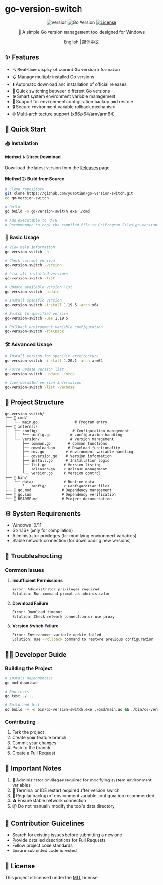 # go-version-switch

<div align="center">

![Version](https://img.shields.io/badge/version-1.0.0-blue)
![Go Version](https://img.shields.io/badge/go-%3E%3D%201.16-blue)
[![License](https://img.shields.io/badge/license-MIT-green)](./LICENSE)

🔄 A simple  Go version management tool designed for Windows

English | [简体中文](./README.md)

</div>

## ✨ Features

- 🔍 Real-time display of current Go version information
- 📋 Manage multiple installed Go versions
- ⬇️ Automatic download and installation of official releases
- 🔄 Quick switching between different Go versions
- ⚙️ Smart system environment variable management
- 💾 Support for environment configuration backup and restore
- 🔒 Secure environment variable rollback mechanism
- 🌐 Multi-architecture support (x86/x64/arm/arm64)

## 🚀 Quick Start

### 📥 Installation

#### Method 1: Direct Download

Download the latest version from the [Releases](https://github.com/yuaotian/go-version-switch/releases) page.

#### Method 2: Build from Source

```bash
# Clone repository
git clone https://github.com/yuaotian/go-version-switch.git
cd go-version-switch

# Build
go build -o go-version-switch.exe ./cmd

# Add executable to PATH
# Recommended to copy the compiled file to C:\Program Files\go-version-switch\
```

### 🎯 Basic Usage

```bash
# View help information
go-version-switch -h

# Check current version
go-version-switch -version

# List all installed versions
go-version-switch -list

# Update available version list
go-version-switch -update

# Install specific version
go-version-switch -install 1.19.5 -arch x64

# Switch to specified version
go-version-switch -use 1.19.5

# Rollback environment variable configuration
go-version-switch -rollback
```

### 🛠️ Advanced Usage

```bash
# Install version for specific architecture
go-version-switch -install 1.20.1 -arch arm64

# Force update version list
go-version-switch -update -force

# View detailed version information
go-version-switch -list -verbose
```

## 📁 Project Structure

```
go-version-switch/
├── 📂 cmd/
│   └── main.go                 # Program entry
├── 📂 internal/
│   ├── config/                # Configuration management
│   │   └── config.go         # Configuration handling
│   └── version/              # Version management
│       ├── common.go        # Common functions
│       ├── download.go      # Download functionality
│       ├── env.go          # Environment variable handling
│       ├── goversion.go    # Version information
│       ├── install.go      # Installation logic
│       ├── list.go        # Version listing
│       ├── releases.go    # Release management
│       └── version.go     # Version control
├── 📂 bin/
│   └── data/              # Runtime data
│       └── config/        # Configuration files
├── 📄 go.mod              # Dependency management
├── 📄 go.sum              # Dependency verification
└── 📝 README.md           # Project documentation
```

## ⚙️ System Requirements

- Windows 10/11
- Go 1.16+ (only for compilation)
- Administrator privileges (for modifying environment variables)
- Stable network connection (for downloading new versions)

## 🔧 Troubleshooting

### Common Issues

1. **Insufficient Permissions**
   ```bash
   Error: Administrator privileges required
   Solution: Run command prompt as administrator
   ```

2. **Download Failure**
   ```bash
   Error: Download timeout
   Solution: Check network connection or use proxy
   ```

3. **Version Switch Failure**
   ```bash
   Error: Environment variable update failed
   Solution: Use -rollback command to restore previous configuration
   ```

## 👨‍💻 Developer Guide

### Building the Project

```bash
# Install dependencies
go mod download

# Run tests
go test ./...

# Build and test
go build -v -o bin/go-version-switch.exe ./cmd/main.go && ./bin/go-version-switch -install 1.23.4 -arch x86
```

### Contributing

1. Fork the project
2. Create your feature branch
3. Commit your changes
4. Push to the branch
5. Create a Pull Request

## 📌 Important Notes

1. 🔐 Administrator privileges required for modifying system environment variables
2. 🔄 Terminal or IDE restart required after version switch
3. 💾 Regular backup of environment variable configuration recommended
4. ⚠️ Ensure stable network connection
5. 📦 Do not manually modify the tool's data directory

## 🤝 Contribution Guidelines

- Search for existing issues before submitting a new one
- Provide detailed descriptions for Pull Requests
- Follow project code standards
- Ensure submitted code is tested

## 📄 License

This project is licensed under the [MIT](./LICENSE) License. 